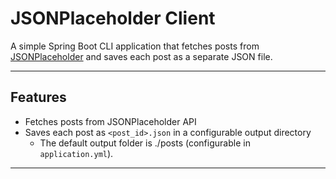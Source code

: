 # JSONPlaceholder Client

A simple Spring Boot CLI application that fetches posts from [JSONPlaceholder](https://jsonplaceholder.typicode.com/posts) and saves each post as a separate JSON file.

---

## Features

- Fetches posts from JSONPlaceholder API
- Saves each post as `<post_id>.json` in a configurable output directory
    - The default output folder is ./posts (configurable in `application.yml`).

---
